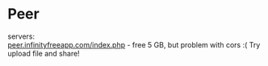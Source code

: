 # Peer

servers:<br />
<a href="https://peer.infinityfreeapp.com/index.php">peer.infinityfreeapp.com/index.php</a> - free 5 GB, but problem with cors :( Try upload file and share!
